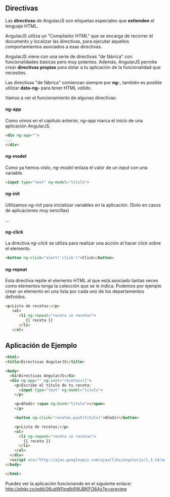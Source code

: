 ## Directivas ##
Las **directivas** de AngularJS son etiquetas especiales que **extienden** el lenguaje HTML. 

AngularJS utiliza un "Compilador HTML" que se encarga de recorrer el documento y localizar las directivas, para ejecutar aquellos comportamientos asociados a esas directivas.

AngularJS viene con una serie de directivas "de fábrica" con funcionalidades básicas pero muy potentes. Además, AngularJS permite crear **directivas propias** para dotar a tu aplicación de la funcionalidad que necesites.

Las directivas "de fábrica" comienzan siempre por **ng-**, también es posible utilizar **data-ng-** para tener HTML *válido*.

Vamos a ver el funcionamiento de algunas directivas:

#### ng-app ####
Como vimos en el capitulo anterior, *ng-app* marca el inicio de una aplicación AngularJS.
```HTML
<div ng-app="">
...
</div>
```

#### ng-model ####
Como ya hemos visto, *ng-model* enlaza el valor de un *input* con una variable.
```HTML
<input type="text" ng-model="titulo">
```

#### ng-init ####
Utilizamos *ng-init* para inicializar variables en la aplicación. (Solo en casos de aplicaciones muy sencillas)
<div ng-app="" ng-init="recetas=[]">
...
</div>

#### ng-click ####
La directiva *ng-click* se utiliza para realizar una acción al hacer click sobre el elemento.
```HTML
<button ng-click="alert('click')">Click</button>
```

#### ng-repeat ####
Esta directiva repite el elemento HTML al que está asociado tantas veces como elementos tenga la colección que se le indica.
Podemos por ejemplo crear un elemento en una lista por cada uno de los departamentos definidos.
```HTML
<p>Lista de recetas:</p>
   <ol>
      <li ng-repeat="receta in recetas">
         {{ receta }}
      </li>
   </ol>
```

## Aplicación de Ejemplo ##
```HTML
<html>
<title>Directivas AngularJS</title>

<body>
  <h1>Directivas AngularJS</h1>
  <div ng-app="" ng-init="recetas=[]">
    <p>Escribe el título de tu receta:
      <input type="text" ng-model="titulo">
    </p>

    <p>Añadir <span ng-bind="titulo"></span> 
    </p>

    <button ng-click="recetas.push(titulo)">Añadir</button>

    <p>Lista de recetas:</p>
    <ol>
      <li ng-repeat="receta in recetas">
        {{ receta }}
      </li>
    </ol>
  </div>
  <script src="http://ajax.googleapis.com/ajax/libs/angularjs/1.3.14/angular.min.js"></script>
</body>

</html>
```

Puedes ver la aplicación funcionando en el siguiente enlace:
http://plnkr.co/edit/06udW0ogIb9WJBKFO6Ax?p=preview
